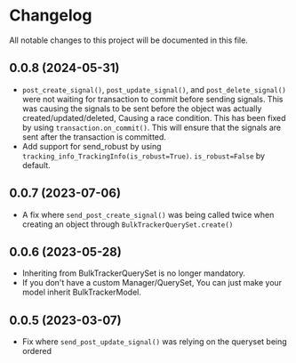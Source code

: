 # Changelog

All notable changes to this project will be documented in this file.

## 0.0.8 (2024-05-31)
- `post_create_signal()`, `post_update_signal()`, and `post_delete_signal()` were not waiting for transaction to commit before sending signals. 
This was causing the signals to be sent before the object was actually created/updated/deleted, Causing a race condition.
This has been fixed by using `transaction.on_commit()`. 
This will ensure that the signals are sent after the transaction is committed.
- Add support for send_robust by using `tracking_info_TrackingInfo(is_robust=True)`. `is_robust=False` by default.

## 0.0.7 (2023-07-06)
- A fix where `send_post_create_signal()` was being called twice when creating an object through `BulkTrackerQuerySet.create()`

## 0.0.6 (2023-05-28)
- Inheriting from BulkTrackerQuerySet is no longer mandatory. 
- If you don't have a custom Manager/QuerySet, You can just make your model inherit BulkTrackerModel.

## 0.0.5 (2023-03-07)
- Fix where `send_post_update_signal()` was relying on the queryset being ordered
